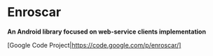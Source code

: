 Enroscar
=======

**An Android library focused on web-service clients implementation**

[Google Code Project|https://code.google.com/p/enroscar/]
